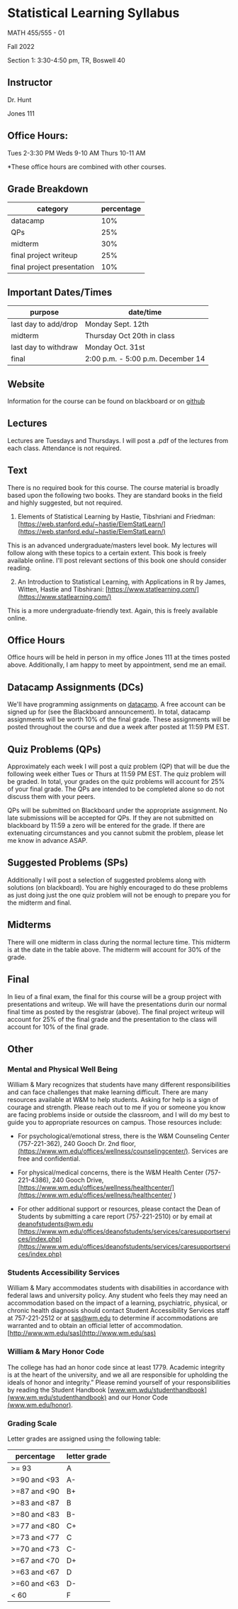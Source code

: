 # Statistical Learning Syllabus
MATH 455/555 - 01

Fall 2022

Section 1: 3:30-4:50 pm, TR, Boswell 40

## Instructor
Dr. Hunt

Jones 111

## Office Hours:
Tues 2-3:30 PM
Weds 9-10 AM
Thurs 10-11 AM

*These office hours are combined with other courses.

## Grade Breakdown

| category | percentage|
| - | - |
| datacamp | 10% |
| QPs | 25% |
| midterm | 30% |
| final project writeup | 25% |
| final project presentation | 10% | 

## Important Dates/Times

| purpose | date/time |
| - | - |
| last day to add/drop | Monday Sept. 12th |
| midterm | Thursday Oct 20th in class | 
| last day to withdraw | Monday Oct. 31st  |
| final | 2:00 p.m. - 5:00 p.m. December 14 |

## Website

Information for the course can be found on blackboard or on [github](https://gjhunt.github.io/455fall22)

## Lectures

Lectures are Tuesdays and Thursdays. I will post a .pdf of the lectures from each class. Attendance is not required. 

## Text

There is no required book for this course. The course material is broadly based upon the following two books. They are standard books in the field and highly suggested, but not required. 

1. Elements of Statistical Learning by Hastie, Tibshriani and Friedman: [https://web.stanford.edu/~hastie/ElemStatLearn/](https://web.stanford.edu/~hastie/ElemStatLearn/)

This is an advanced undergraduate/masters level book. My lectures will follow along with these topics to a certain extent. This book is freely available online. I'll post relevant sections of this book one should consider reading. 

2. An Introduction to Statistical Learning, with Applications in R by James, Witten, Hastie and Tibshirani: [https://www.statlearning.com/](https://www.statlearning.com/)

This is a more undergraduate-friendly text. Again, this is freely available online.

## Office Hours

Office hours will be held in person in my office Jones 111 at the times posted above. Additionally, I am happy to meet by appointment, send me an email.

## Datacamp Assignments (DCs)

We'll have programming assignments on [datacamp](https://www.datacamp.com). A free account can be signed up for (see the Blackboard announcement). In total, datacamp assignments will be worth 10% of the final grade. These assignments will be posted throughout the course and due a week after posted at 11:59 PM EST.

## Quiz Problems (QPs)

Approximately each week I will post a quiz problem (QP) that will be due the following week either Tues or Thurs at 11:59 PM EST. The quiz problem will be graded. In total, your grades on the quiz problems will account for 25% of your final grade. The QPs are intended to be completed alone so do not discuss them with your peers. 

QPs will be submitted on Blackboard under the appropriate assignment. No late submissions will be accepted for QPs. If they are not submitted on blackboard by 11:59 a zero will be entered for the grade. If there are extenuating circumstances and you cannot submit the problem, please let me know in advance ASAP. 

## Suggested Problems (SPs)

Additionally I will post a selection of suggested problems along with solutions (on blackboard). You are highly encouraged to do these problems as just doing just the one quiz problem will not be enough to prepare you for the midterm and final. 
## Midterms

There will one midterm in class during the normal lecture time. This midterm is at the date in the table above. The midterm will account for 30% of the grade. 

## Final

In lieu of a final exam, the final for this course will be a group project with presentations and writeup. We will have the presentations durin our normal final time as posted by the resgistrar (above). The final project writeup will account for 25% of the final grade and the presentation to the class will account for 10% of the final grade.

## Other

### Mental and Physical Well Being

William & Mary recognizes that students have many different responsibilities and can face challenges that make learning difficult.  There are many resources available at W&M to help students. Asking for help is a sign of courage and strength.  Please reach out to me if you or someone you know are facing problems inside or outside the classroom, and I will do my best to guide you to appropriate resources on campus.   Those resources include: 

- For psychological/emotional stress, there is the W&M Counseling Center (757-221-362), 240 Gooch Dr. 2nd floor, [(https://www.wm.edu/offices/wellness/counselingcenter/)](https://www.wm.edu/offices/wellness/counselingcenter/). Services are free and confidential.  

- For physical/medical concerns, there is the W&M Health Center (757-221-4386), 240 Gooch Drive, [https://www.wm.edu/offices/wellness/healthcenter/](https://www.wm.edu/offices/wellness/healthcenter/  )

- For other additional support or resources, please contact the Dean of Students by submitting a care report (757-221-2510) or by email at deanofstudents@wm.edu [https://www.wm.edu/offices/deanofstudents/services/caresupportservices/index.php](https://www.wm.edu/offices/deanofstudents/services/caresupportservices/index.php)

### Students Accessibility Services

William &amp; Mary accommodates students with disabilities in accordance with federal laws
and university policy. Any student who feels they may need an accommodation based
on the impact of a learning, psychiatric, physical, or chronic health diagnosis should
contact Student Accessibility Services staff at 757-221-2512 or at sas@wm.edu to
determine if accommodations are warranted and to obtain an official letter of
accommodation. [http://www.wm.edu/sas](http://www.wm.edu/sas)


### William &amp; Mary Honor Code

The college has had an honor code since at least 1779. Academic integrity is at
the heart of the university, and we all are responsible for upholding the ideals of honor
and integrity.” Please remind yourself of your responsibilities by reading the Student
Handbook [www.wm.wdu/studenthandbook](www.wm.wdu/studenthandbook) and our Honor Code
[(www.wm.edu/honor)](www.wm.edu/honor).

### Grading Scale
Letter grades are assigned using the following table:

percentage | letter grade |
--- | --- |
\>= 93| A|
\>=90 and \<93| A-|
\>=87 and \<90| B+|
\>=83 and \<87| B|
\>=80 and \<83| B-|
\>=77 and \<80| C+|
\>=73 and \<77| C|
\>=70 and \<73| C-|
\>=67 and \<70| D+|
\>=63 and \<67| D|
\>=60 and \<63| D-|
\< 60| F
